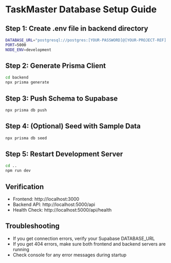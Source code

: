 # TaskMaster Database Setup Guide

## Step 1: Create .env file in backend directory
```bash
DATABASE_URL="postgresql://postgres:[YOUR-PASSWORD]@[YOUR-PROJECT-REF].supabase.co:5432/postgres"
PORT=5000
NODE_ENV=development
```

## Step 2: Generate Prisma Client
```bash
cd backend
npx prisma generate
```

## Step 3: Push Schema to Supabase
```bash
npx prisma db push
```

## Step 4: (Optional) Seed with Sample Data
```bash
npx prisma db seed
```

## Step 5: Restart Development Server
```bash
cd ..
npm run dev
```

## Verification
- Frontend: http://localhost:3000
- Backend API: http://localhost:5000/api
- Health Check: http://localhost:5000/api/health

## Troubleshooting
- If you get connection errors, verify your Supabase DATABASE_URL
- If you get 404 errors, make sure both frontend and backend servers are running
- Check console for any error messages during startup 